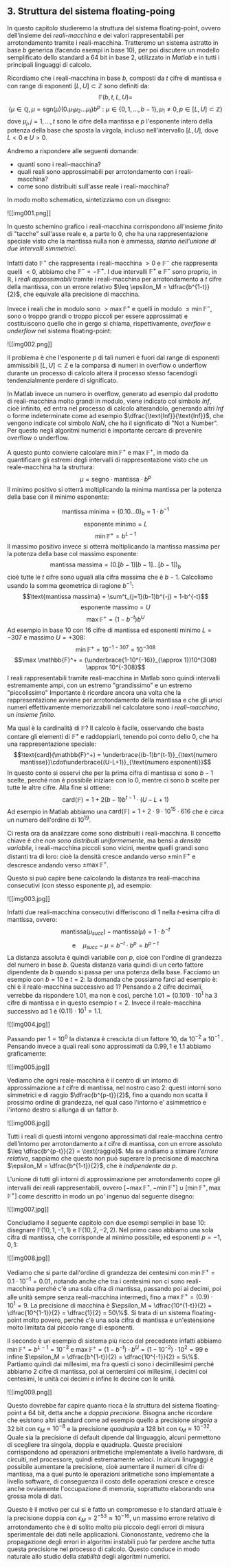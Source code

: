 ## 3. Struttura del sistema floating-poing

In questo capitolo studieremo la struttura del sistema floating-point, ovvero dell'insieme dei *reali-macchina* e dei valori rappresentabili per arrotondamento tramite i reali-macchina.
Tratteremo un sistema astratto in base $b$ generica (facendo esempi in base 10), per poi discutere un modello semplificato dello standard a 64 bit in base 2, utilizzato in *Matlab* e in tutti i principali linguaggi di calcolo.

Ricordiamo che i reali-macchina in base $b$, composti da $t$ cifre di mantissa e con range di esponenti $[L,U]\subset \mathbb{Z}$ sono definiti da:
$$\mathbb{F}(b,t,L,U) =$$
$$\big\{\mu \in \mathbb{Q} , \mu = \text{sgn}(\mu)(0.\mu_1\mu_2\dots\mu_t)b^p: \mu\in\{0,1,\dots,b-1\}, \mu_1\neq0, p\in[L,U]\subset \mathbb{Z}\big\}$$
dove $\mu_j, j=1,\dots,t$ sono le cifre della mantissa e $p$ l'esponente intero della potenza della base che sposta la virgola, incluso nell'intervallo $[L,U]$, dove $L \lt 0$ e $U \gt 0$.

Andremo a rispondere alle seguenti domande:
- quanti sono i reali-macchina?
- quali reali sono approssimabili per arrotondamento con i reali-macchina?
- come sono distribuiti sull'asse reale i reali-macchina?

In modo molto schematico, sintetizziamo con un disegno:

![[img001.png]]

In questo schemino grafico i reali-macchina corrispondono all'insieme *finito* di "tacche" sull'asse reale e, a parte lo 0, che ha una rappresentazione speciale visto che la mantissa nulla non è ammessa, *stanno nell'unione di due intervalli simmetrici*.

Infatti dato $\mathbb{F}^+$ che rappresenta i reali-macchina $\gt 0$ e $\mathbb{F}^-$ che rappresenta quelli $\lt 0$, abbiamo che $\mathbb{F}^- = -\mathbb{F}^+$.
I due intervalli $\mathbb{F}^+$ e $\mathbb{F}^-$ sono proprio, in $\mathbb{R}$, i *reali appossimabili* tramite i reali-macchina per arrotondamento a $t$ cifre della mantissa, con un errore relativo $\leq \epsilon_M = \dfrac{b^{1-t}}{2}$, che equivale alla precisione di macchina.

Invece i reali che in modulo sono $\gt \max{\mathbb{F}^+}$ e quelli in modulo $\leq \min{\mathbb{F}^-}$, sono o troppo grandi o troppo piccoli per essere approssimati e costituiscono quello che in gergo si chiama, rispettivamente, *overflow* e *underflow* nel sistema floating-point:

![[img002.png]]

Il problema è che l'esponente $p$ di tali numeri è fuori dal range di esponenti ammissibili $[L,U]\subset \mathbb{Z}$ e la comparsa di numeri in overflow o underflow durante un processo di calcolo altera il processo stesso facendogli tendenzialmente perdere di significato.

In Matlab invece un numero in overflow, generato ad esempio dal prodotto di reali-macchina molto grandi in modulo, viene indicato col simbolo *Inf*, cioè infinito, ed entra nel processo di calcolo alterandolo, generando altri *Inf* o forme indeterminate come ad esempio $\dfrac{\text{Inf}}{\text{Inf}}$, che vengono indicate col simbolo *NaN*, che ha il significato di "Not a Number".
Per questo negli algoritmi numerici è importante cercare di prevenire overflow o underflow.

A questo punto conviene calcolare $\min \mathbb{F}^+$ e $\max \mathbb{F}^+$, in modo da quantificare gli estremi degli intervalli di rappresentazione visto che un reale-macchina ha la struttura:
$$\mu = \text{segno} \cdot \text{mantissa} \cdot b^p$$
Il minimo positivo si otterrà moltiplicando la minima mantissa per la potenza della base con il minimo esponente:

$$\text{mantissa minima} = (0.10\dots0)_b = 1\cdot b^{-1}$$
$$\text{esponente minimo} = L$$
$$\min \mathbb{F}^+  = b^{L-1}$$
Il massimo positivo invece si otterrà moltiplicando la mantissa massima per la potenza della base col massimo esponente:
$$\text{mantissa massima} = (0.[b-1][b-1]\dots[b-1])_b$$
cioè tutte le $t$ cifre sono uguali alla cifra massima che è $b-1$.
Calcoliamo usando la somma geometrica di ragione $b^{-1}$:
$$\text{mantissa massima} = \sum^t_{j=1}(b-1)b^{-j} = 1-b^{-t}$$
$$\text{esponente massimo} = U$$
$$\max \mathbb{F}^+ = (1-b^{-t})b^U$$
Ad esempio in base 10 con 16 cifre di mantissa ed esponenti minimo $L = -307$ e massimo $U=+308$:
$$\min \mathbb{F}^+ = 10^{-1-307} = 10^{-308}$$
$$\max \mathbb{F}^+ = (\underbrace{1-10^{-16}}_{\approx 1})10^{308} \approx 10^{-308}$$
I reali rappresentabili tramite reali-macchina in Matlab sono quindi intervalli estremamente ampi, con un estremo "grandissimo" e un estremo "piccolissimo"
Importante è ricordare ancora una volta che la rappresentazione avviene per arrotondamento della mantissa e che gli *unici* numeri effettivamente memorizzabili nel calcolatore sono i *reali-macchina*, un *insieme finito*.

Ma qual è la cardinalità di $\mathbb{F}$? Il calcolo è facile, osservando che basta contare gli elementi di $\mathbb{F}^+$ e raddoppiarli, tenendo poi conto dello 0, che ha una rappresentazione speciale:
$$\text{card}(\mathbb{F}^+) = \underbrace{(b-1)b^{t-1}}_{\text{numero mantisse}}\cdot\underbrace{(U-L+1)}_{\text{numero esponenti}}$$
In questo conto si osservi che per la prima cifra di mantissa ci sono $b-1$ scelte, perché non è possibile iniziare con lo 0, mentre ci sono $b$ scelte per tutte le altre cifre.
Alla fine si ottiene:
$$\text{card}(\mathbb{F}) = 1+2(b-1)b^{t-1}\cdot(U-L+1)$$
Ad esempio in Matlab abbiamo una $\text{card}(\mathbb{F}) = 1 + 2 \cdot 9 \cdot 10^{15} \cdot 616$ che è circa un numero dell'ordine di $10^{19}$.

Ci resta ora da anailzzare come sono distribuiti i reali-macchina. Il concetto chiave è che *non sono distribuiti uniformemente*, ma bensì a *densità variabile*, i reali-macchina piccoli sono vicini, mentre quelli grandi sono distanti tra di loro: cioè la densità cresce andando verso $\pm \min \mathbb{F}^+$ e descresce andando verso $\pm \max \mathbb{F}^+$.

Questo si può capire bene calcolando la distanza tra reali-macchina consecutivi (con stesso esponente $p$), ad esempio:

![[img003.jpg]]

Infatti due reali-macchina consecutivi differiscono di 1 nella $t$-esima cifra di mantissa, ovvero:
$$\text{mantissa}(\mu_{succ})- \text{mantissa}(\mu) = 1\cdot b^{-t}$$
$$\text{e}\quad \mu_{succ}-\mu = b^{-t} \cdot b^p = b^{p-t}$$
La distanza assoluta è quindi variabile con $p$, cioè con l'ordine di grandezza del numero in base $b$. Questa distanza varia quindi di un certo fattore dipendente da $b$ quando si passa per una potenza della base.
Facciamo un esempio con $b=10$ e $t=2$: la domanda che possiamo farci ad esempio è: chi è il reale-macchina successivo ad $1$? Pensando a 2 cifre decimali, verrebbe da rispondere $1.01$, ma non è così, perché $1.01=(0.101)\cdot10^1$ ha 3 cifre di mantissa e in questo esempio $t=2$. Invece il reale-macchina successivo ad $1$ è $(0.11)\cdot 10^1=1.1$.

![[img004.jpg]]

Passando per $1=10^0$ la distanza è cresciuta di un fattore $10$, da $10^{-2}$ a $10^{-1}$ .
Pensando invece a quali reali sono approssimati da $0.99, 1$ e $1.1$ abbiamo graficamente:

![[img005.jpg]]

Vediamo che ogni reale-macchina è il centro di un intorno di approssimazione a $t$ cifre di mantissa, nel nostro caso 2: questi intorni sono simmetrici e di raggio $\dfrac{b^{p-t}}{2}$, fino a quando non scatta il prossimo ordine di grandezza, nel qual caso l'intorno e' asimmetrico e l'intorno destro si allunga di un fattor $b$.

![[img006.jpg]]

Tutti i reali di questi intorni vengono approssimati dal reale-macchina centro dell'intorno per arrotondamento a $t$ cifre di mantissa, con un errore assoluto $\leq \dfrac{b^{p-t}}{2} = \text{raggio}$.
Ma se andiamo a stimare *l'errore relativo*, sappiamo che questo non può superare la precisione di macchina $\epsilon_M = \dfrac{b^{1-t}}{2}$, che è *indipendente da $p$*.

L'unione di tutti gli intorni di approssimazione per arrotondamento copre gli intervalli dei reali rappresentabili, ovvero $[-\max\mathbb{F}^+, -\min\mathbb{F}^+] \cup [\min\mathbb{F}^+, \max\mathbb{F}^+]$ come descritto in modo un po' ingenuo dal seguente disegno:

![[img007.jpg]]

Concludiamo il seguente capitolo con due esempi semplici in base 10: disegnare $\mathbb{F}(10,1,-1,1)$ e $\mathbb{F}(10,2,-2,2)$.
Nel primo caso abbiamo una sola cifra di mantissa, che corrisponde al minimo possibile, ed esponenti $p=-1,0,1$:

![[img008.jpg]]

Vediamo che si parte dall'ordine di grandezza dei centesimi con $\min\mathbb{F}^+=0.1\cdot 10^{-1} = 0.01$, notando anche che tra i centesimi non ci sono reali-macchina perché c'è una sola cifra di mantissa, passando poi ai decimi, poi alle unità sempre senza reali-macchina intermedi, fino a $\max\mathbb{F}^+ = (0.9)\cdot 10^1 = 9$.
La precisione di macchina è $\epsilon_M = \dfrac{10^{1-t}}{2} = \dfrac{10^{1-1}}{2} = \dfrac{1}{2} = 50\%$.
Si trata di un sistema floating-point molto povero, perché c'è una sola cifra di mantissa e un'estensione molto limitata dal piccolo range di esponenti.

Il secondo è un esempio di sistema più ricco del precedente infatti abbiamo $\min\mathbb{F}^+ = b^{L-1} = 10^{-3}$ e $\max\mathbb{F}^+ = (1-b^{-t})\cdot b^U = (1-10^{-2})\cdot 10^2 = 99$ e infine $\epsilon_M = \dfrac{b^{1-t}}{2} = \dfrac{10^{-1}}{2} = 5\%$.
Partiamo quindi dai millesimi, ma fra questi ci sono i decimillesimi perché abbiamo 2 cifre di mantissa, poi ai centersimi coi millesimi, i decimi coi centesimi, le unità coi decimi e infine le decine con le unità.

![[img009.png]]

Questo dovrebbe far capire quanto ricca è la struttura del sistema floating-point a 64 bit, detta anche a *doppia precisione*. Bisogna anche ricordare che esistono altri standard come ad esempio quello a precisione *singola* a 32 bit con $\epsilon_M\approx10^{-8}$ e la precisione *quadrupla* a 128 bit con $\epsilon_M\approx 10^{-32}$.
Quale sia la precisione di default dipende dal linguaggio, alcuni permettono di scegliere tra singola, doppia e quadrupla. Queste precisioni corrispondono ad operazioni aritmetiche implementate a livello hardware, di circuiti, nel processore, quindi estremamente veloci.
In alcuni linugaggi è possibile aumentare la precisione, cioè aumentare il numeri di cifre di mantissa, ma a quel punto le operazioni aritmetiche sono implementate a livello software, di conseguenza il costo delle operazioni cresce e cresce anche ovviamente l'occupazione di memoria, soprattutto elaborando una grossa mola di dati.

Questo è il motivo per cui si è fatto un compromesso e lo standard attuale è la precisione doppia con $\epsilon_M=2^{-53}\approx10^{-16}$, un massimo errore relativo di arrotondamento che è di solito molto più piccolo degli errori di misura sperimentale dei dati nelle applicazioni.
Ciononostante, vedremo che la propagazione degli errori in algoritmi instabili può far perdere anche tutta questa precisione nel processo di calcolo.
Questo conduce in modo naturale allo studio della *stabilità* degli algoritmi numerici.